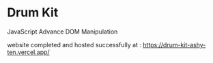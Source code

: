 # Drum Kit
 JavaScript Advance DOM Manipulation 


 website completed and hosted successfully at : https://drum-kit-ashy-ten.vercel.app/
